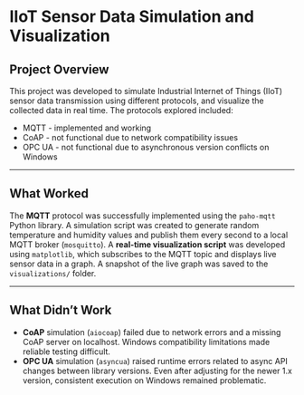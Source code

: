 # IIoT Sensor Data Simulation and Visualization

## Project Overview

This project was developed to simulate Industrial Internet of Things (IIoT) sensor data transmission using different protocols, and visualize the collected data in real time. The protocols explored included:

- MQTT - implemented and working
- CoAP - not functional due to network compatibility issues
- OPC UA - not functional due to asynchronous version conflicts on Windows

---

## What Worked

The **MQTT** protocol was successfully implemented using the `paho-mqtt` Python library. A simulation script was created to generate random temperature and humidity values and publish them every second to a local MQTT broker (`mosquitto`).
A **real-time visualization script** was developed using `matplotlib`, which subscribes to the MQTT topic and displays live sensor data in a graph.
A snapshot of the live graph was saved to the `visualizations/` folder.

---

## What Didn’t Work

- **CoAP** simulation (`aiocoap`) failed due to network errors and a missing CoAP server on localhost. Windows compatibility limitations made reliable testing difficult.
- **OPC UA** simulation (`asyncua`) raised runtime errors related to async API changes between library versions. Even after adjusting for the newer 1.x version, consistent execution on Windows remained problematic.
